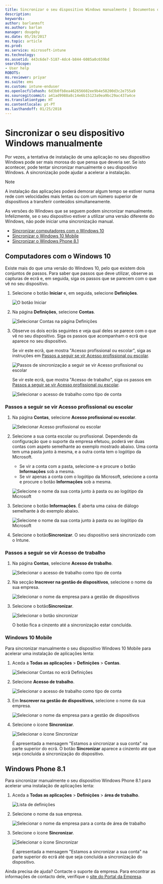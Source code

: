 ```yaml
---
title: Sincronizar o seu dispositivo Windows manualmente | Documentos da Microsoft
description: 
keywords: 
author: barlanmsft
ms.author: barlan
manager: dougeby
ms.date: 05/19/2017
ms.topic: article
ms.prod: 
ms.service: microsoft-intune
ms.technology: 
ms.assetid: 443c6de7-5187-4dc4-b844-6085a0c659bd
searchScope:
- User help
ROBOTS: 
ms.reviewer: priyar
ms.suite: ems
ms.custom: intune-enduser
ms.openlocfilehash: 6d3b0fb8ea462656602ee9b4e58200d3c2e755a9
ms.sourcegitcommit: a41ad9988a8c14e6b15123a9ea9bc29ac437a4ce
ms.translationtype: HT
ms.contentlocale: pt-PT
ms.lasthandoff: 01/25/2018
---
```

# <a name="sync-your-windows-device-manually"></a>Sincronizar o seu dispositivo Windows manualmente

Por vezes, a tentativa de instalação de uma aplicação no seu dispositivo Windows pode ser mais morosa do que pensa que deveria ser. Se isto acontecer, pode tentar sincronizar manualmente o seu dispositivo Windows. A sincronização pode ajudar a acelerar a instalação.

> [!Note]
> A instalação das aplicações poderá demorar algum tempo se estiver numa rede com velocidades mais lentas ou com um número superior de dispositivos a transferir conteúdos simultaneamente.

As versões do Windows que se seguem podem sincronizar manualmente. Infelizmente, se o seu dispositivo estiver a utilizar uma versão diferente do Windows, não pode iniciar uma sincronização manual.

* [Sincronizar computadores com o Windows 10](#windows-10-desktop)
* [Sincronizar o Windows 10 Mobile](#windows-10-mobile)
* [Sincronizar o Windows Phone 8.1](#windows-phone-81)

## <a name="windows-10-desktop"></a>Computadores com o Windows 10
Existe mais do que uma versão do Windows 10, pelo que existem dois conjuntos de passos. Para saber que passos que deve utilizar, observe as capturas de ecrã e, em seguida, siga os passos que se parecem com o que vê no seu dispositivo.

1. Selecione o botão **Iniciar** e, em seguida, selecione **Definições**.

    ![O botão Iniciar](./media/win10pc-sync-1-start-button.png)

2. Na página **Definições**, selecione **Contas**.

    ![Selecionar Contas na página Definições](./media/win10pc-sync-2-settings-accounts.png)

3. Observe os dois ecrãs seguintes e veja qual deles se parece com o que vê no seu dispositivo. Siga os passos que acompanham o ecrã que aparece no seu dispositivo.

    Se vir este ecrã, que mostra "Acesso profissional ou escolar", siga as instruções em [Passos a seguir se vir Acesso profissional ou escolar](#steps-to-follow-if-you-see-access-work-or-school).

    ![Passos de sincronização a seguir se vir Acesso profissional ou escolar](./media/w10-enroll-rs1-connect-to-work-or-school.png)

    Se vir este ecrã, que mostra "Acesso de trabalho", siga os passos em [Passos a seguir se vir Acesso profissional ou escolar](#steps-to-follow-if-you-see-work-access).

    ![Selecionar o acesso de trabalho como tipo de conta](./media/win10pc-sync-3-work-access.png)

### <a name="steps-to-follow-if-you-see-access-work-or-school"></a>Passos a seguir se vir Acesso profissional ou escolar

1. Na página **Contas**, selecione **Acesso profissional ou escolar**.

    ![Selecionar Acesso profissional ou escolar](./media/w10-enroll-rs1-connect-to-work-or-school.png)

2. Selecione a sua conta escolar ou profissional. Dependendo da configuração que o suporte da empresa efetuou, poderá ver duas contas com aspeto semelhante ao exemplo mostrado abaixo. Uma conta tem uma pasta junto à mesma, e a outra conta tem o logótipo da Microsoft.

    - Se vir a conta com a pasta, selecione-a e procure o botão **Informações** sob a mesma.
    - Se vir apenas a conta com o logótipo da Microsoft, selecione a conta e procure o botão **Informações** sob a mesma.

    ![Selecione o nome da sua conta junto à pasta ou ao logótipo da Microsoft](./media/win10pc-rs1-sync-info-button.png)

3. Selecione o botão **Informações**. É aberta uma caixa de diálogo semelhante à do exemplo abaixo.

    ![Selecione o nome da sua conta junto à pasta ou ao logótipo da Microsoft](./media/win10pc-rs1-sync-button.png)

4. Selecione o botão**Sincronizar**. O seu dispositivo será sincronizado com o Intune.

### <a name="steps-to-follow-if-you-see-work-access"></a>Passos a seguir se vir Acesso de trabalho

1. Na página **Contas**, selecione **Acesso de trabalho**.

    ![Selecionar o acesso de trabalho como tipo de conta](./media/win10pc-sync-3-work-access.png)

2. Na secção **Inscrever na gestão de dispositivos**, selecione o nome da sua empresa.

    ![Selecionar o nome da empresa para a gestão de dispositivos](./media/win10pc-sync-4-tap-com-name.png)

3. Selecione o botão**Sincronizar**.

    ![Selecionar o botão sincronizar](./media/win10pc-sync-5-tap-sync.png)

   O botão fica a cinzento até a sincronização estar concluída.

### <a name="windows-10-mobile"></a>Windows 10 Mobile
Para sincronizar manualmente o seu dispositivo Windows 10 Mobile para acelerar uma instalação de aplicações lenta:

   1. Aceda a **Todas as aplicações** > **Definições** > **Contas**.

       ![Selecionar Contas no ecrã Definições](./media/win10m-sync-1-settings-accounts.png)

   2. Selecione **Acesso de trabalho**.

       ![Selecionar o acesso de trabalho como tipo de conta](./media/win10m-sync-2-work-access.png)

   3. Em **Inscrever na gestão de dispositivos**, selecione o nome da sua empresa.

       ![Selecionar o nome da empresa para a gestão de dispositivos](./media/win10m-sync-3-tap-comp-name.png)

   4. Selecione o ícone **Sincronizar**.

       ![Selecionar o ícone Sincronizar](./media/win10m-sync-4-tap-sync.png)

       É apresentada a mensagem "Estamos a sincronizar a sua conta" na parte superior do ecrã. O botão **Sincronizar** aparece a cinzento até que seja concluída a sincronização do dispositivo.

## <a name="windows-phone-81"></a>Windows Phone 8.1
Para sincronizar manualmente o seu dispositivo Windows Phone 8.1 para acelerar uma instalação de aplicações lenta:

1. Aceda a **Todas as aplicações** > **Definições** > **área de trabalho**.

    ![Lista de definições](./media/wp81-1-sync-settings-workplace.png)

2. Selecione o nome da sua empresa.

    ![Selecionar o nome da empresa para a conta de área de trabalho](./media/wp81-2-sync-tap-compname.png)

3. Selecione o ícone **Sincronizar**.

    ![Selecionar o ícone Sincronizar](./media/wp81-3-sync-tap-sync-button.png)

   É apresentada a mensagem "Estamos a sincronizar a sua conta" na parte superior do ecrã até que seja concluída a sincronização do dispositivo.

Ainda precisa de ajuda? Contacte o suporte da empresa. Para encontrar as informações de contacto dele, verifique o [site do Portal da Empresa](https://portal.manage.microsoft.com#HelpDeskDialog).
